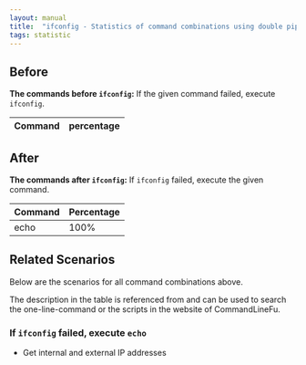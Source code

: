 ```yaml
---
layout: manual
title:  "ifconfig - Statistics of command combinations using double pipe"
tags: statistic
---
```


## Before

__The commands before `ifconfig`:__ If the given command failed, execute `ifconfig`.

| Command | percentage |
|--------|--------|



## After

__The commands after `ifconfig`:__ If `ifconfig` failed, execute the given command.

| Command | Percentage | 
|-------|--------|
| echo | 100% |



## Related Scenarios

Below are the scenarios for all command combinations above.

The description in the table is referenced from and can be used to search the one-line-command or the scripts in the website of CommandLineFu.




### If `ifconfig` failed, execute `echo`

- Get internal and external IP addresses

            
